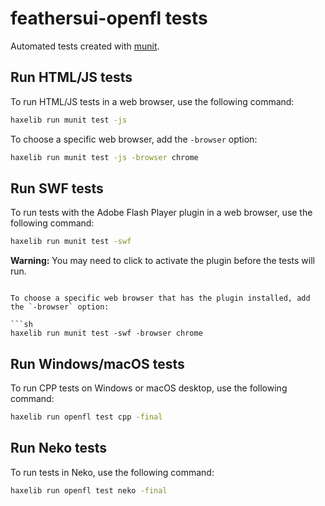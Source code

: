 # feathersui-openfl tests

Automated tests created with [munit](https://github.com/massiveinteractive/MassiveUnit).

## Run HTML/JS tests

To run HTML/JS tests in a web browser, use the following command:


```sh
haxelib run munit test -js
```

To choose a specific web browser, add the `-browser` option:

```sh
haxelib run munit test -js -browser chrome
```

## Run SWF tests

To run tests with the Adobe Flash Player plugin in a web browser, use the following command:

```sh
haxelib run munit test -swf
```

**Warning:** You may need to click to activate the plugin before the tests will run.
```

To choose a specific web browser that has the plugin installed, add the `-browser` option:

```sh
haxelib run munit test -swf -browser chrome
```

## Run Windows/macOS tests

To run CPP tests on Windows or macOS desktop, use the following command:

```sh
haxelib run openfl test cpp -final
```

## Run Neko tests

To run tests in Neko, use the following command:

```sh
haxelib run openfl test neko -final
```